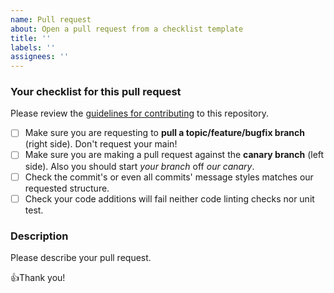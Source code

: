 ```yaml
---
name: Pull request
about: Open a pull request from a checklist template
title: ''
labels: ''
assignees: ''
---
```


### Your checklist for this pull request
Please review the [guidelines for contributing](../../CONTRIBUTING.md) to this repository.

- [ ] Make sure you are requesting to **pull a topic/feature/bugfix branch** (right side). Don't request your main!
- [ ] Make sure you are making a pull request against the **canary branch** (left side). Also you should start *your branch* off *our canary*.
- [ ] Check the commit's or even all commits' message styles matches our requested structure.
- [ ] Check your code additions will fail neither code linting checks nor unit test.

### Description
Please describe your pull request.

👍Thank you!
